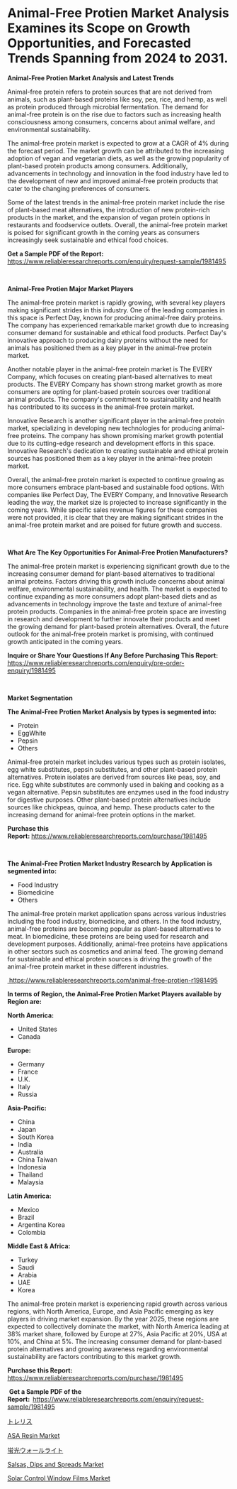 <p><h1>Animal-Free Protien Market Analysis Examines its Scope on Growth Opportunities, and Forecasted Trends Spanning from 2024 to 2031.</h1></p><p><strong>Animal-Free Protien Market Analysis and Latest Trends</strong></p>
<p><p>Animal-free protein refers to protein sources that are not derived from animals, such as plant-based proteins like soy, pea, rice, and hemp, as well as protein produced through microbial fermentation. The demand for animal-free protein is on the rise due to factors such as increasing health consciousness among consumers, concerns about animal welfare, and environmental sustainability.</p><p>The animal-free protein market is expected to grow at a CAGR of 4% during the forecast period. The market growth can be attributed to the increasing adoption of vegan and vegetarian diets, as well as the growing popularity of plant-based protein products among consumers. Additionally, advancements in technology and innovation in the food industry have led to the development of new and improved animal-free protein products that cater to the changing preferences of consumers.</p><p>Some of the latest trends in the animal-free protein market include the rise of plant-based meat alternatives, the introduction of new protein-rich products in the market, and the expansion of vegan protein options in restaurants and foodservice outlets. Overall, the animal-free protein market is poised for significant growth in the coming years as consumers increasingly seek sustainable and ethical food choices.</p></p>
<p><strong>Get a Sample PDF of the Report:&nbsp;</strong> <a href="https://www.reliableresearchreports.com/enquiry/request-sample/1981495">https://www.reliableresearchreports.com/enquiry/request-sample/1981495</a></p>
<p>&nbsp;</p>
<p><strong>Animal-Free Protien Major Market Players</strong></p>
<p><p>The animal-free protein market is rapidly growing, with several key players making significant strides in this industry. One of the leading companies in this space is Perfect Day, known for producing animal-free dairy proteins. The company has experienced remarkable market growth due to increasing consumer demand for sustainable and ethical food products. Perfect Day's innovative approach to producing dairy proteins without the need for animals has positioned them as a key player in the animal-free protein market.</p><p>Another notable player in the animal-free protein market is The EVERY Company, which focuses on creating plant-based alternatives to meat products. The EVERY Company has shown strong market growth as more consumers are opting for plant-based protein sources over traditional animal products. The company's commitment to sustainability and health has contributed to its success in the animal-free protein market.</p><p>Innovative Research is another significant player in the animal-free protein market, specializing in developing new technologies for producing animal-free proteins. The company has shown promising market growth potential due to its cutting-edge research and development efforts in this space. Innovative Research's dedication to creating sustainable and ethical protein sources has positioned them as a key player in the animal-free protein market.</p><p>Overall, the animal-free protein market is expected to continue growing as more consumers embrace plant-based and sustainable food options. With companies like Perfect Day, The EVERY Company, and Innovative Research leading the way, the market size is projected to increase significantly in the coming years. While specific sales revenue figures for these companies were not provided, it is clear that they are making significant strides in the animal-free protein market and are poised for future growth and success.</p></p>
<p>&nbsp;</p>
<p><strong>What Are The Key Opportunities For Animal-Free Protien Manufacturers?</strong></p>
<p><p>The animal-free protein market is experiencing significant growth due to the increasing consumer demand for plant-based alternatives to traditional animal proteins. Factors driving this growth include concerns about animal welfare, environmental sustainability, and health. The market is expected to continue expanding as more consumers adopt plant-based diets and as advancements in technology improve the taste and texture of animal-free protein products. Companies in the animal-free protein space are investing in research and development to further innovate their products and meet the growing demand for plant-based protein alternatives. Overall, the future outlook for the animal-free protein market is promising, with continued growth anticipated in the coming years.</p></p>
<p><strong>Inquire or Share Your Questions If Any Before Purchasing This Report:</strong> <a href="https://www.reliableresearchreports.com/enquiry/pre-order-enquiry/1981495">https://www.reliableresearchreports.com/enquiry/pre-order-enquiry/1981495</a></p>
<p>&nbsp;</p>
<p><strong>Market Segmentation</strong></p>
<p><strong>The Animal-Free Protien Market Analysis by types is segmented into:</strong></p>
<p><ul><li>Protein</li><li>EggWhite</li><li>Pepsin</li><li>Others</li></ul></p>
<p><p>Animal-free protein market includes various types such as protein isolates, egg white substitutes, pepsin substitutes, and other plant-based protein alternatives. Protein isolates are derived from sources like peas, soy, and rice. Egg white substitutes are commonly used in baking and cooking as a vegan alternative. Pepsin substitutes are enzymes used in the food industry for digestive purposes. Other plant-based protein alternatives include sources like chickpeas, quinoa, and hemp. These products cater to the increasing demand for animal-free protein options in the market.</p></p>
<p><strong>Purchase this Report:&nbsp;</strong><a href="https://www.reliableresearchreports.com/purchase/1981495">https://www.reliableresearchreports.com/purchase/1981495</a></p>
<p>&nbsp;</p>
<p><strong>The Animal-Free Protien Market Industry Research by Application is segmented into:</strong></p>
<p><ul><li>Food Industry</li><li>Biomedicine</li><li>Others</li></ul></p>
<p><p>The animal-free protein market application spans across various industries including the food industry, biomedicine, and others. In the food industry, animal-free proteins are becoming popular as plant-based alternatives to meat. In biomedicine, these proteins are being used for research and development purposes. Additionally, animal-free proteins have applications in other sectors such as cosmetics and animal feed. The growing demand for sustainable and ethical protein sources is driving the growth of the animal-free protein market in these different industries.</p></p>
<p><a href="https://www.reliableresearchreports.com/animal-free-protien-r1981495">&nbsp;https://www.reliableresearchreports.com/animal-free-protien-r1981495</a></p>
<p><strong>In terms of Region, the Animal-Free Protien Market Players available by Region are:</strong></p>
<p>
    <p> <strong> North America: </strong>
        <ul>
            <li>United States</li>
            <li>Canada</li>
        </ul>
        </p> 
    <p> <strong> Europe: </strong>
        <ul>
            <li>Germany</li>
            <li>France</li>
            <li>U.K.</li>
            <li>Italy</li>
            <li>Russia</li>
        </ul>
        </p> 
    <p> <strong> Asia-Pacific: </strong>
        <ul>
            <li>China</li>
            <li>Japan</li>
            <li>South Korea</li>
            <li>India</li>
            <li>Australia</li>
            <li>China Taiwan</li>
            <li>Indonesia</li>
            <li>Thailand</li>
            <li>Malaysia</li>
        </ul>
        </p> 
    <p> <strong> Latin America: </strong>
        <ul>
            <li>Mexico</li>
            <li>Brazil</li>
            <li>Argentina Korea</li>
            <li>Colombia</li>
        </ul>
        </p> 
    <p> <strong> Middle East & Africa: </strong>
        <ul>
            <li>Turkey</li>
            <li>Saudi</li>
            <li>Arabia</li>
            <li>UAE</li>
            <li>Korea</li>
        </ul>
    </p>
    </p>
<p><p>The animal-free protein market is experiencing rapid growth across various regions, with North America, Europe, and Asia Pacific emerging as key players in driving market expansion. By the year 2025, these regions are expected to collectively dominate the market, with North America leading at 38% market share, followed by Europe at 27%, Asia Pacific at 20%, USA at 10%, and China at 5%. The increasing consumer demand for plant-based protein alternatives and growing awareness regarding environmental sustainability are factors contributing to this market growth.</p></p>
<p><strong>Purchase this Report: </strong><a href="https://www.reliableresearchreports.com/purchase/1981495">https://www.reliableresearchreports.com/purchase/1981495</a></p>
<p>&nbsp;<strong>Get a Sample PDF of the Report:&nbsp;&nbsp;</strong><a href="https://www.reliableresearchreports.com/enquiry/request-sample/1981495">https://www.reliableresearchreports.com/enquiry/request-sample/1981495</a></p>
<p><strong></strong></p>
<p><p><a href="https://github.com/vhemk0794148/Market-Research-Report-List-1/blob/main/722418819961.md">トレリス</a></p><p><a href="https://issuu.com/reportprime-2/docs/asa-resin-market-size-2030.pptx">ASA Resin Market</a></p><p><a href="https://github.com/pepo3k/Market-Research-Report-List-1/blob/main/771219319962.md">蛍光ウォールライト</a></p><p><a href="https://github.com/wwwkeltoum/Market-Research-Report-List-2/blob/main/salsas-dips-and-spreads-market.md">Salsas, Dips and Spreads Market</a></p><p><a href="https://issuu.com/reportprime-2/docs/solar-control-window-films-market-size-2030.pptx">Solar Control Window Films Market</a></p></p>